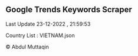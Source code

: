 

## Google Trends Keywords Scraper 
 
Last Update 23-12-2022 , 21:59:53

Country List :
VIETNAM.json



© Abdul Muttaqin 
